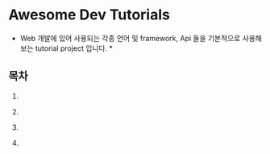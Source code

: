 # Awesome Dev Tutorials

- Web 개발에 있어 사용되는 각종 언어 및 framework, Api 들을 기본적으로 사용해보는 tutorial project 입니다. \*

## 목차

1. 
[React 기본 Tutorial 진행]: https://github.com/Dev-JeromeBaek/awesome-dev-tutorials/tree/master/react-basic-tutorial

2. 
[JavaScript 에서 Immutable.js 사용하기]: https://github.com/Dev-JeromeBaek/awesome-dev-tutorials/tree/master/react-immutableJS

3. 
[React 에서 Immutable.js 사용하기]: https://github.com/Dev-JeromeBaek/awesome-dev-tutorials/tree/master/react-immutability-example

4. 
[Redux 훑어보기]: https://github.com/Dev-JeromeBaek/awesome-dev-tutorials/tree/master/redux-example-tutorial


